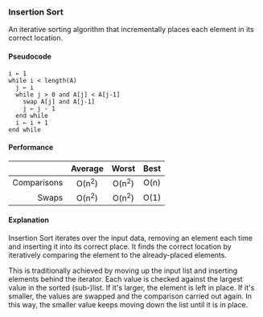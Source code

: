 ### Insertion Sort

An iterative sorting algorithm that incrementally places each element in its correct location.

#### Pseudocode

```
i ← 1
while i < length(A)
  j ← i
  while j > 0 and A[j] < A[j-1]
    swap A[j] and A[j-1]
    j ← j - 1
  end while
  i ← i + 1
end while
```

#### Performance

|               | Average          | Worst            | Best |
| -------------:|:----------------:|:----------------:|:----:|
| Comparisons   | O(n<sup>2</sup>) | O(n<sup>2</sup>) | O(n) |
| Swaps         | O(n<sup>2</sup>) | O(n<sup>2</sup>) | O(1) |

#### Explanation

<p>Insertion Sort iterates over the input data, removing an element each time and inserting it into its correct place. It finds the correct location by iteratively comparing the element to the already-placed elements.</p>
<p>This is traditionally achieved by moving up the input list and inserting elements behind the iterator. Each value is checked against the largest value in the sorted (sub-)list. If it's larger, the element is left in place. If it's smaller, the values are swapped and the comparison carried out again. In this way, the smaller value keeps moving down the list until it is in place.</p>

